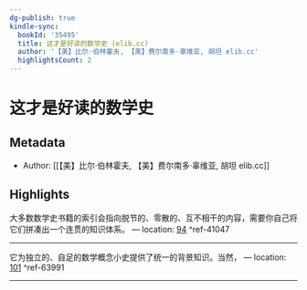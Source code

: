 ```yaml
---
dg-publish: true
kindle-sync:
  bookId: '35495'
  title: 这才是好读的数学史 (elib.cc)
  author: '【美】比尔·伯林霍夫, 【美】费尔南多·辜维亚, 胡坦 elib.cc'
  highlightsCount: 2
---
```

# 这才是好读的数学史
## Metadata
* Author: [[【美】比尔·伯林霍夫, 【美】费尔南多·辜维亚, 胡坦 elib.cc]]

## Highlights
大多数数学史书籍的索引会指向脱节的、零散的、互不相干的内容，需要你自己将它们拼凑出一个连贯的知识体系。 — location: [94]() ^ref-41047

---
它为独立的、自足的数学概念小史提供了统一的背景知识。当然， — location: [101]() ^ref-63991

---
